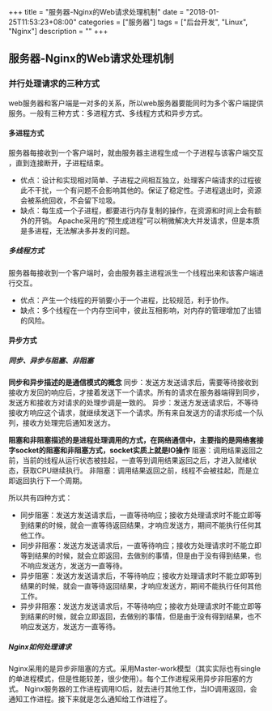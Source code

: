+++
title = "服务器-Nginx的Web请求处理机制"
date = "2018-01-25T11:53:23+08:00"
categories = ["服务器"]
tags = ["后台开发", "Linux", "Nginx"]
description = ""
+++

## 服务器-Nginx的Web请求处理机制
### 并行处理请求的三种方式
web服务器和客户端是一对多的关系，所以web服务器要能同时为多个客户端提供服务。一般有三种方式：多进程方式、多线程方式和异步方式。
#### 多进程方式
服务器每接收到一个客户端时，就由服务器主进程生成一个子进程与该客户端交互 ，直到连接断开，子进程结束。
* 优点：设计和实现相对简单、子进程之间相互独立，处理客户端请求的过程彼此不干扰，一个有问题不会影响其他的。保证了稳定性。子进程退出时，资源会被系统回收，不会留下垃圾。
* 缺点：每生成一个子进程，都要进行内存复制的操作，在资源和时间上会有额外的开销。
Apache采用的“预生成进程”可以稍微解决大并发请求，但是本质是多进程，无法解决多并发的问题。
##### 多线程方式
服务器每接收到一个客户端时，会由服务器主进程派生一个线程出来和该客户端进行交互。
* 优点：产生一个线程的开销要小于一个进程，比较规范，利于协作。
* 缺点：多个线程在一个内存空间中，彼此互相影响，对内存的管理增加了出错的风险。
#### 异步方式
##### 同步、异步与阻塞、非阻塞
**同步和异步描述的是通信模式的概念**
同步：发送方发送请求后，需要等待接收到接收方发回的响应后，才接着发送下一个请求。所有的请求在服务器端得到同步，发送方和接收方对请求的处理步调是一致的。
异步：发送方发送请求后，不等待接收方响应这个请求，就继续发送下一个请求。所有来自发送方的请求形成一个队列，接收方处理完后通知发送方。


**阻塞和非阻塞描述的是进程处理调用的方式，在网络通信中，主要指的是网络套接字socket的阻塞和非阻塞方式，socket实质上就是IO操作**
阻塞：调用结果返回之前，当前的线程从运行状态被挂起，一直等到调用结果返回之后，才进入就绪状态，获取CPU继续执行。
非阻塞：调用结果返回之前，线程不会被挂起，而是立即返回执行下一个周期。

所以共有四种方式：
* 同步阻塞：发送方发送请求后，一直等待响应；接收方处理请求时不能立即等到结果的时候，就会一直等待返回结果，才响应发送方，期间不能执行任何其他工作。
* 同步非阻塞：发送方发送请求后，一直等待响应；接收方处理请求时不能立即等到结果的时候，就会立即返回，去做别的事情，但是由于没有得到结果，也不响应发送方，发送方一直等待。
* 异步阻塞：发送方发送请求后，不等待响应；接收方处理请求时不能立即等到结果的时候，就会一直等待返回结果，才响应发送方，期间不能执行任何其他工作。
* 异步非阻塞：发送方发送请求后，不等待响应；接收方处理请求时不能立即等到结果的时候，就会立即返回，去做别的事情，但是由于没有得到结果，也不响应发送方，发送方一直等待。

##### Nginx如何处理请求
Nginx采用的是异步非阻塞的方式。采用Master-work模型（其实实际也有single的单进程模式，但是性能较差，很少使用）。每个工作进程采用异步非阻塞的方式。
Nginx服务器的工作进程调用IO后，就去进行其他工作，当IO调用返回，会通知工作进程。接下来就是怎么通知给工作进程了。
